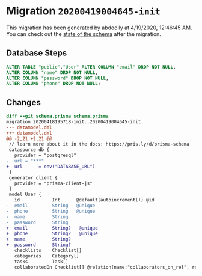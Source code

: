 # Migration `20200419004645-init`

This migration has been generated by abdoolly at 4/19/2020, 12:46:45 AM.
You can check out the [state of the schema](./schema.prisma) after the migration.

## Database Steps

```sql
ALTER TABLE "public"."User" ALTER COLUMN "email" DROP NOT NULL,
ALTER COLUMN "name" DROP NOT NULL,
ALTER COLUMN "password" DROP NOT NULL,
ALTER COLUMN "phone" DROP NOT NULL;
```

## Changes

```diff
diff --git schema.prisma schema.prisma
migration 20200418195718-init..20200419004645-init
--- datamodel.dml
+++ datamodel.dml
@@ -2,21 +2,21 @@
 // learn more about it in the docs: https://pris.ly/d/prisma-schema
 datasource db {
   provider = "postgresql"
-  url = "***"
+  url      = env("DATABASE_URL")
 }
 generator client {
   provider = "prisma-client-js"
 }
 model User {
   id            Int      @default(autoincrement()) @id
-  email         String   @unique
-  phone         String   @unique
-  name          String
-  password      String
+  email         String?   @unique
+  phone         String?   @unique
+  name          String?
+  password      String?
   checklists    Checklist[]
   categories    Category[]
   tasks         Task[]
   collaboratedOn Checklist[] @relation(name:"collaborators_on_rel", references: [id])
```


